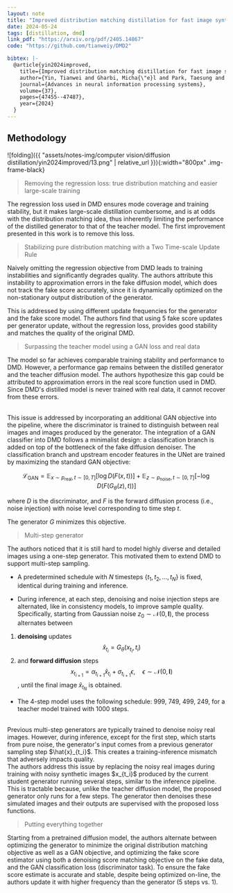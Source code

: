 ```yaml
---
layout: note
title: "Improved distribution matching distillation for fast image synthesis"
date: 2024-05-24
tags: [distillation, dmd]
link_pdf: "https://arxiv.org/pdf/2405.14867"
code: "https://github.com/tianweiy/DMD2"

bibtex: |-
  @article{yin2024improved,
    title={Improved distribution matching distillation for fast image synthesis},
    author={Yin, Tianwei and Gharbi, Micha{\"e}l and Park, Taesung and Zhang, Richard and Shechtman, Eli and Durand, Fredo and Freeman, Bill},
    journal={Advances in neural information processing systems},
    volume={37},
    pages={47455--47487},
    year={2024}
  }
---
```


## Methodology

![folding]({{ "assets/notes-img/computer vision/diffusion distillation/yin2024improved/13.png" | relative_url }}){:width="800px" .img-frame-black}

> Removing the regression loss: true distribution matching and easier large-scale training

The regression loss used in DMD ensures mode coverage and training stability, but it makes large-scale distillation cumbersome, and is at odds with the
distribution matching idea, thus inherently limiting the performance of the distilled generator to that of the teacher model.
The first improvement presented in this work is to remove this loss.

> Stabilizing pure distribution matching with a Two Time-scale Update Rule

Naively omitting the regression objective from DMD leads to training instabilities and significantly degrades quality.
The authors attribute this instability to approximation errors in the fake diffusion model, which does not track the fake score accurately, since it is dynamically optimized on the non-stationary output distribution of the generator.

This is addressed by using different update frequencies for the generator and the fake score model.
The authors find that using 5 fake score updates per generator update, without the regression loss, provides good stability and matches the quality of the original DMD.

> Surpassing the teacher model using a GAN loss and real data

The model so far achieves comparable training stability and performance to DMD.
However, a performance gap remains between the distilled generator and the teacher diffusion model.
The authors hypothesize this gap could be attributed to approximation errors in the real score function used in DMD.
Since DMD's distilled model is never trained with real data, it cannot recover from these errors.

<br>
This issue is addressed by incorporating an additional GAN objective into the pipeline, where the discriminator is trained to distinguish between real images and images produced by the generator.
The integration of a GAN classifier into DMD follows a minimalist design: a classification branch is added on top of the bottleneck of the fake diffusion denoiser. 
The classification branch and upstream encoder features in the UNet are trained by maximizing the standard GAN objective:

$$\mathcal{L}_{\text{GAN}} = \mathbb{E}_{x \sim p_{\text{real}},\, t \sim [0, T]} \left[ \log D(F(x, t)) \right] + \mathbb{E}_{z \sim p_{\text{noise}},\, t \sim [0, T]} \left[ - \log D(F(G_\theta(z), t)) \right]$$

where $D$ is the discriminator, and $F$ is the forward diffusion process (i.e., noise injection) with noise level corresponding to time step $t$.

The generator $G$ minimizes this objective.

> Multi-step generator

The authors noticed that it is still hard to model highly diverse and detailed images using a one-step generator.
This motivated them to extend DMD to support multi-step sampling.

- A predetermined schedule with $N$ timesteps $\{t_1, t_2, \ldots, t_N\}$ is fixed, identical during training and inference.

- During inference, at each step, denoising and noise injection steps are alternated, like in consistency models, to improve sample quality.
  Specifically, starting from Gaussian noise $z_0 \sim \mathcal{N}(0, \mathbf{I})$, the process alternates between

1. **denoising** updates $$\hat{x}_{t_i} = G_{\theta}(x_{t_i}, t_i)$$
2. and **forward diffusion** steps $$x_{t_{i+1}} = \alpha_{t_{i+1}} \hat{x}_{t_i} + \sigma_{t_{i+1}} \epsilon, \quad \epsilon \sim \mathcal{N}(0, \mathbf{I})$$,
   until the final image $\hat{x}_{t_N}$ is obtained.

- The 4-step model uses the following schedule: 999, 749, 499, 249, for a teacher model trained with 1000 steps.

<br>
Previous multi-step generators are typically trained to denoise noisy real images. 
However, during inference, except for the first step, which starts from pure noise, the generator's input comes from a previous generator sampling step $\hat{x}_{t_i}$. 
This creates a training-inference mismatch that adversely impacts quality.

<br>
The authors address this issue by replacing the noisy real images during training with noisy synthetic images $x_{t_i}$ produced by the current student generator running several steps, similar to the inference pipeline. 
This is tractable because, unlike the teacher diffusion model, the proposed generator only runs for a few steps.
The generator then denoises these simulated images and their outputs are supervised with the proposed loss functions.

> Putting everything together

Starting from a pretrained diffusion model, the authors alternate between optimizing the generator to minimize the original distribution matching objective as well as a GAN objective,
and optimizing the fake score estimator using both a denoising score matching objective on the fake data, and the GAN classification loss (discriminator task).
To ensure the fake score estimate is accurate and stable, despite being optimized on-line, the authors update it with higher frequency than the generator (5 steps vs. 1).
